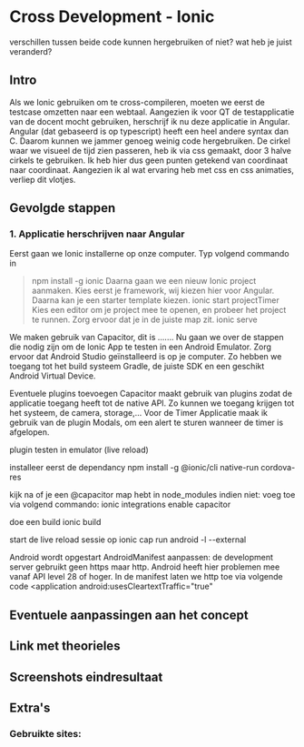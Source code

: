 # Cross Development - Ionic

verschillen tussen beide
code kunnen hergebruiken of niet?
wat heb je juist veranderd?


## Intro
Als we Ionic gebruiken om te cross-compileren, moeten we eerst de testcase omzetten naar een webtaal. Aangezien ik voor QT de testapplicatie van de docent mocht gebruiken, herschrijf ik nu deze applicatie in Angular. Angular (dat gebaseerd is op typescript) heeft een heel andere syntax dan C. Daarom kunnen we jammer genoeg weinig code hergebruiken. De cirkel waar we visueel de tijd zien passeren, heb ik via css gemaakt, door 3 halve cirkels te gebruiken. Ik heb hier dus geen punten getekend van coordinaat naar coordinaat. Aangezien ik al wat ervaring heb met css en css animaties, verliep dit vlotjes.

## Gevolgde stappen
### 1. Applicatie herschrijven naar Angular
Eerst gaan we Ionic installerne op onze computer. Typ volgend commando in
> npm install -g ionic
Daarna gaan we een nieuw Ionic project aanmaken. Kies eerst je framework, wij kiezen hier voor Angular. Daarna kan je een starter template kiezen. 
> ionic start projectTimer
Kies een editor om je project mee te openen, en probeer het project te runnen. Zorg ervoor dat je in de juiste map zit.
> ionic serve

We maken gebruik van Capacitor, dit is .......
Nu gaan we over de stappen die nodig zijn om de Ionic App te testen in een Android Emulator.
Zorg ervoor dat Android Studio geïnstalleerd is op je computer. Zo hebben we toegang tot het build systeem Gradle, de juiste SDK en een geschikt Android Virtual Device.


Eventuele plugins toevoegen
Capacitor maakt gebruik van plugins zodat de applicatie toegang heeft tot de native API. Zo kunnen we toegang krijgen tot het systeem, de camera, storage,...
Voor de Timer Applicatie maak ik gebruik van de plugin Modals, om een alert te sturen wanneer de timer is afgelopen. 

plugin testen in emulator (live reload)

installeer eerst de dependancy
npm install -g @ionic/cli native-run cordova-res

kijk na of je een @capacitor map hebt in node_modules
indien niet: voeg toe via volgend commando: ionic integrations enable capacitor

doe een build
ionic build

start de live reload sessie op
ionic cap run android -l --external

Android wordt opgestart
AndroidManifest aanpassen: de development server gebruikt geen https maar http. Android heeft hier problemen mee vanaf API level 28 of hoger. In de manifest laten we http toe via volgende code
<application
  android:usesCleartextTraffic="true"
>



## Eventuele aanpassingen aan het concept


## Link met theorieles


## Screenshots eindresultaat


## Extra's 
### Gebruikte sites:
